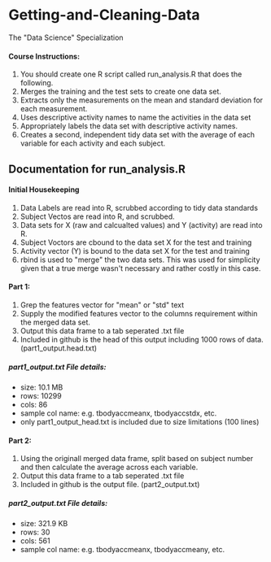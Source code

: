 Getting-and-Cleaning-Data
=========================
The "Data Science" Specialization

####  Course Instructions:
1.  You should create one R script called run_analysis.R that does the following. 
2.  Merges the training and the test sets to create one data set.
3.  Extracts only the measurements on the mean and standard deviation for each measurement. 
4.  Uses descriptive activity names to name the activities in the data set
5.  Appropriately labels the data set with descriptive activity names. 
6.  Creates a second, independent tidy data set with the average of each variable for each activity and each subject. 


## Documentation for run_analysis.R

#### Initial Housekeeping
1.  Data Labels are read into R, scrubbed according to tidy data standards
2.  Subject Vectos are read into R, and scrubbed.
3.  Data sets for X (raw and calcualted values) and Y (activity) are read into R.
4.  Subject Voctors are cbound to the data set X for the test and training 
5.  Activity vector (Y) is bound to the data set X for the test and training
6.  rbind is used to "merge" the two data sets.  This was used for simplicity given that a true merge wasn't necessary and rather costly in this case.

#### Part 1:
1.  Grep the features vector for "mean" or "std" text
2.  Supply the modified features vector to the columns requirement within the merged data set.
3.  Output this data frame to a tab seperated .txt file
4.  Included in github is the head of this output including 1000 rows of data. (part1_output.head.txt)

##### part1_output.txt File details:
* size: 10.1 MB
* rows: 10299
* cols: 86
* sample col name: e.g. tbodyaccmeanx, tbodyaccstdx, etc.
* only part1_output_head.txt is included due to size limitations (100 lines)

#### Part 2:
1.  Using the originall merged data frame, split based on subject number and then calculate the average across each variable.
2.  Output this data frame to a tab seperated .txt file
3.  Included in github is the output file. (part2_output.txt)

##### part2_output.txt File details:
* size: 321.9 KB
* rows: 30
* cols: 561
* sample col name: e.g. tbodyaccmeanx, tbodyaccmeany, etc.

